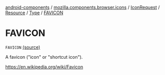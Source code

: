 [android-components](../../../../index.md) / [mozilla.components.browser.icons](../../../index.md) / [IconRequest](../../index.md) / [Resource](../index.md) / [Type](index.md) / [FAVICON](./-f-a-v-i-c-o-n.md)

# FAVICON

`FAVICON` [(source)](https://github.com/mozilla-mobile/android-components/blob/master/components/browser/icons/src/main/java/mozilla/components/browser/icons/IconRequest.kt#L63)

A favicon ("icon" or "shortcut icon").

https://en.wikipedia.org/wiki/Favicon

